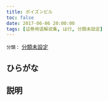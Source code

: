 ```yaml
---
title: ポイズンピル
toc: false
date: 2017-06-06 20:00:00
tags: [证券用语解说集, は行, 分類未設定]
---
```


`分類：` [分類未設定](/tags/分類未設定/)

## ひらがな



## 説明

